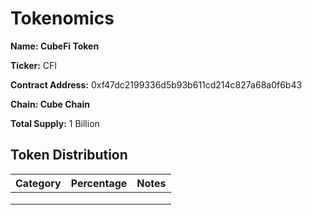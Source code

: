 # Tokenomics

**Name: CubeFi Token**

**Ticker:** CFI

**Contract Address:** 0xf47dc2199336d5b93b611cd214c827a68a0f6b43

**Chain: Cube Chain**

**Total Supply:** 1 Billion​

## Token Distribution <a href="#token-distribution" id="token-distribution"></a>

| Category | Percentage | Notes |
| -------- | ---------- | ----- |
|          |            |       |
|          |            |       |
|          |            |       |

